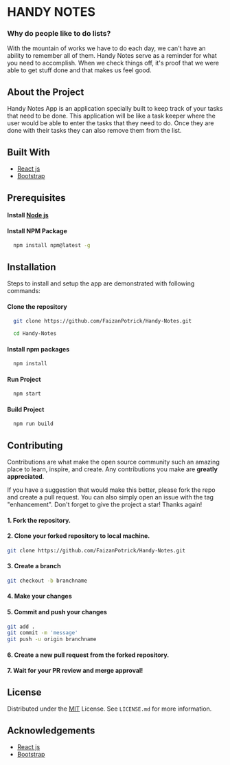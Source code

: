 
# HANDY NOTES


### Why do people like to do lists?


With the mountain of works we have to do each day, we can't have an ability to remember all of them. Handy Notes serve as a reminder for what you need to accomplish. When we check things off, it's proof that we were able to get stuff done and that makes us feel good.


## About the Project


Handy Notes App is an application specially built to keep track of your tasks that need to be done. This application will be like a task keeper where the user would be able to enter the tasks that they need to do. Once they are done with their tasks they can also remove them from the list.


## Built With


- [React js](https://reactjs.org/)
- [Bootstrap](https://getbootstrap.com/)


## Prerequisites

#### Install [Node js](https://nodejs.org/en/)

#### Install NPM Package
```bash
  npm install npm@latest -g
```


 ## Installation


Steps to install and setup the app are demonstrated with following commands:

#### Clone the repository
```bash
  git clone https://github.com/FaizanPotrick/Handy-Notes.git
```
```bash
  cd Handy-Notes
```
 
#### Install npm packages
```bash
  npm install
```

#### Run Project
```bash
  npm start
```

#### Build Project
```bash
  npm run build
```

## Contributing


Contributions are what make the open source community such an amazing place to learn, inspire, and create. Any contributions you make are **greatly appreciated**.

If you have a suggestion that would make this better, please fork the repo and create a pull request. You can also simply open an issue with the tag "enhancement".
Don't forget to give the project a star! Thanks again!

#### 1. Fork the repository.
#### 2. Clone your forked repository to local machine.
```bash
git clone https://github.com/FaizanPotrick/Handy-Notes.git
```
#### 3. Create a branch 
```bash
git checkout -b branchname
```
#### 4. Make your changes

#### 5. Commit and push your changes
```bash
git add . 
git commit -m 'message'
git push -u origin branchname
```
#### 6. Create a new pull request from the forked repository.

#### 7. Wait for your PR review and merge approval!

## License


Distributed under the [MIT](https://choosealicense.com/licenses/mit/) License. See `LICENSE.md` for more information.

## Acknowledgements


- [React js](https://reactjs.org/)
- [Bootstrap](https://getbootstrap.com/)
